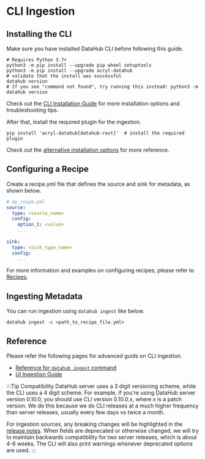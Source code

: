 # CLI Ingestion

## Installing the CLI

Make sure you have installed DataHub CLI before following this guide. 
```shell
# Requires Python 3.7+
python3 -m pip install --upgrade pip wheel setuptools
python3 -m pip install --upgrade acryl-datahub
# validate that the install was successful
datahub version
# If you see "command not found", try running this instead: python3 -m datahub version
```
Check out the [CLI Installation Guide](../docs/cli.md#installation) for more installation options and troubleshooting tips. 

After that, install the required plugin for the ingestion.

```shell
pip install 'acryl-datahub[datahub-rest]'  # install the required plugin
```
Check out the [alternative installation options](../docs/cli.md#alternate-installation-options) for more reference. 

## Configuring a Recipe
Create a recipe.yml file that defines the source and sink for metadata, as shown below.
```yaml
# my_reipe.yml
source:
  type: <source_name>
  config:
    option_1: <value>
    ...
  
sink:
  type: <sink_type_name>
  config:
    ...
```

For more information and examples on configuring recipes, please refer to [Recipes](recipe_overview.md).

## Ingesting Metadata
You can run ingestion using `datahub ingest` like below.  

```shell
datahub ingest -c <path_to_recipe_file.yml>
```

## Reference

Please refer the following pages for advanced guids on CLI ingestion.
- [Reference for `datahub ingest` command](../docs/cli.md#ingest)
- [UI Ingestion Guide](../docs/ui-ingestion.md)

:::Tip Compatibility
DataHub server uses a 3 digit versioning scheme, while the CLI uses a 4 digit scheme. For example, if you're using DataHub server version 0.10.0, you should use CLI version 0.10.0.x, where x is a patch version.
We do this because we do CLI releases at a much higher frequency than server releases, usually every few days vs twice a month.

For ingestion sources, any breaking changes will be highlighted in the [release notes](../docs/how/updating-datahub.md). When fields are deprecated or otherwise changed, we will try to maintain backwards compatibility for two server releases, which is about 4-6 weeks. The CLI will also print warnings whenever deprecated options are used.
:::